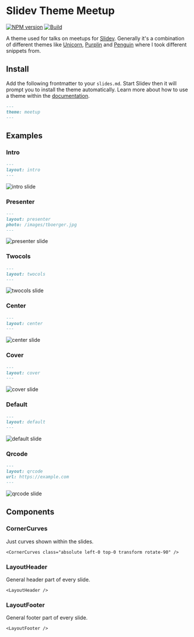# Slidev Theme Meetup

[![NPM version](https://img.shields.io/npm/v/slidev-theme-meetup?color=3AB9D4&label=)](https://www.npmjs.com/package/slidev-theme-meetup) [![Build](https://github.com/tboerger/slidev-theme-meetup/actions/workflows/build.yml/badge.svg)](https://github.com/tboerger/slidev-theme-meetup/actions/workflows/build.yml)

A theme used for talks on meetups for [Slidev][slidev]. Generally it's a
combination of different themes like [Unicorn][unicorn], [Purplin][purplin] and
[Penguin][penguin] where I took different snippets from.

## Install

Add the following frontmatter to your `slides.md`. Start Slidev then it will
prompt you to install the theme automatically. Learn more about how to use a
theme within the [documentation][themes].

```md
---
theme: meetup
---
```

## Examples

### Intro

```md
---
layout: intro
---
```

![intro slide](https://media.githubusercontent.com/media/tboerger/slidev-theme-meetup/master/example-export/001.png)

### Presenter

```md
---
layout: presenter
photo: /images/tboerger.jpg
---
```

![presenter slide](https://media.githubusercontent.com/media/tboerger/slidev-theme-meetup/master/example-export/002.png)

### Twocols

```md
---
layout: twocols
---
```

![twocols slide](https://media.githubusercontent.com/media/tboerger/slidev-theme-meetup/master/example-export/003.png)

### Center

```md
---
layout: center
---
```

![center slide](https://media.githubusercontent.com/media/tboerger/slidev-theme-meetup/master/example-export/004.png)

### Cover

```md
---
layout: cover
---
```

![cover slide](https://media.githubusercontent.com/media/tboerger/slidev-theme-meetup/master/example-export/005.png)

### Default

```md
---
layout: default
---
```

![default slide](https://media.githubusercontent.com/media/tboerger/slidev-theme-meetup/master/example-export/006.png)

### Qrcode

```md
---
layout: qrcode
url: https://example.com
---
```

![qrcode slide](https://media.githubusercontent.com/media/tboerger/slidev-theme-meetup/master/example-export/007.png)

## Components

### CornerCurves

Just curves shown within the slides.

```vue
<CornerCurves class="absolute left-0 top-0 transform rotate-90" />
```

### LayoutHeader

General header part of every slide.

```vue
<LayoutHeader />
```

### LayoutFooter

General footer part of every slide.

```vue
<LayoutFooter />
```

[slidev]: https://github.com/slidevjs/slidev
[unicorn]: https://github.com/Dawntraoz/slidev-theme-unicorn/
[purplin]: https://github.com/moudev/slidev-theme-purplin/
[penguin]: https://github.com/alvarosabu/slidev-theme-penguin/
[themes]: https://sli.dev/themes/use.html
